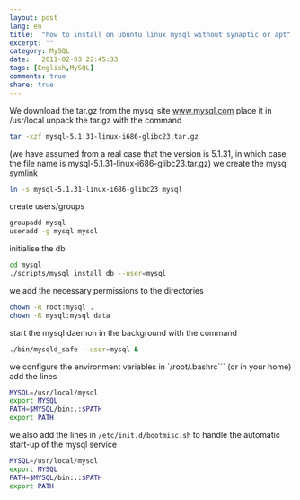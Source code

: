 ```yaml
---
layout: post
lang: en
title:  "how to install on ubuntu linux mysql without synaptic or apt"
excerpt: ""
category: MySQL
date:   2011-02-03 22:45:33
tags: [English,MySQL]
comments: true
share: true
---
```

We download the tar.gz from the mysql site www.mysql.com
place it in /usr/local unpack the tar.gz with the command

```bash
tar -xzf mysql-5.1.31-linux-i686-glibc23.tar.gz
```

(we have assumed from a real case that the version is 5.1.31, in which case the file name is
mysql-5.1.31-linux-i686-glibc23.tar.gz) we create the mysql symlink

```bash
ln -s mysql-5.1.31-linux-i686-glibc23 mysql
```

create users/groups

```bash
groupadd mysql
useradd -g mysql mysql
```

initialise the db
```bash
cd mysql
./scripts/mysql_install_db --user=mysql
```

we add the necessary permissions to the directories

```bash
chown -R root:mysql .
chown -R mysql:mysql data
```

start the mysql daemon in the background with the command
```bash
./bin/mysqld_safe --user=mysql &
```

we configure the environment variables
in `/root/.bashrc``` (or in your home)
add the lines

```bash
MYSQL=/usr/local/mysql
export MYSQL
PATH=$MYSQL/bin:.:$PATH
export PATH
```

we also add the lines in 
`/etc/init.d/bootmisc.sh`
to handle the automatic start-up of the mysql service

```bash
MYSQL=/usr/local/mysql
export MYSQL
PATH=$MYSQL/bin:.:$PATH
export PATH
```